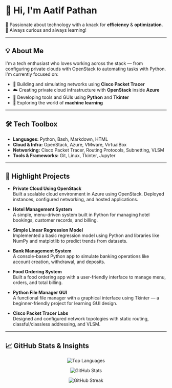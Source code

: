 # 👋 Hi, I'm Aatif Pathan

🚀 Passionate about technology with a knack for **efficiency** & **optimization**.  
🧠 Always curious and always learning!

---

## 💡 About Me

I'm a tech enthusiast who loves working across the stack — from configuring private clouds with OpenStack to automating tasks with Python. I'm currently focused on:

- 🔧 Building and simulating networks using **Cisco Packet Tracer**
- ☁️ Creating private cloud infrastructure with **OpenStack** inside **Azure**
- 🐍 Developing tools and GUIs using **Python** and **Tkinter**
- 🤖 Exploring the world of **machine learning**

---

## 🛠️ Tech Toolbox

- **Languages:** Python, Bash, Markdown, HTML
- **Cloud & Infra:** OpenStack, Azure, VMware, VirtualBox
- **Networking:** Cisco Packet Tracer, Routing Protocols, Subnetting, VLSM
- **Tools & Frameworks:** Git, Linux, Tkinter, Jupyter

---

## 📌 Highlight Projects

- **Private Cloud Using OpenStack**  
  Built a scalable cloud environment in Azure using OpenStack. Deployed instances, configured networking, and hosted applications.

- **Hotel Management System**  
  A simple, menu-driven system built in Python for managing hotel bookings, customer records, and billing.

- **Simple Linear Regression Model**  
  Implemented a basic regression model using Python and libraries like NumPy and matplotlib to predict trends from datasets.

- **Bank Management System**  
  A console-based Python app to simulate banking operations like account creation, withdrawal, and deposits.

- **Food Ordering System**  
  Built a food ordering app with a user-friendly interface to manage menu, orders, and total billing.

- **Python File Manager GUI**  
  A functional file manager with a graphical interface using Tkinter — a beginner-friendly project for learning GUI design.

- **Cisco Packet Tracer Labs**  
  Designed and configured network topologies with static routing, classful/classless addressing, and VLSM.

---

## 📈 GitHub Stats & Insights

<p align="center">
  <img src="https://github-readme-stats.vercel.app/api/top-langs/?username=AatifPathan&layout=compact&theme=dark" alt="Top Languages">
</p>

<p align="center">
  <img src="https://github-readme-stats.vercel.app/api?username=AatifPathan&show_icons=true&theme=dark" alt="GitHub Stats">
</p>

<p align="center">
  <img src="https://github-readme-streak-stats.herokuapp.com/?user=AatifPathan&theme=dark" alt="GitHub Streak">
</p>
